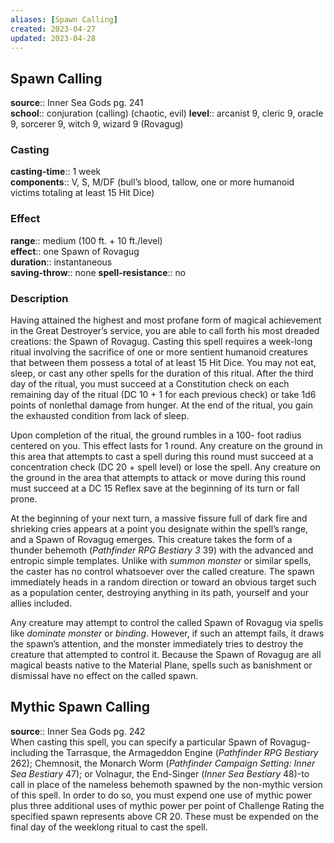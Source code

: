 ```yaml
---
aliases: [Spawn Calling]
created: 2023-04-27
updated: 2023-04-28
---
```


## Spawn Calling

**source**:: Inner Sea Gods pg. 241  
**school**:: conjuration (calling) (chaotic, evil)
**level**:: arcanist 9, cleric 9, oracle 9, sorcerer 9, witch 9, wizard 9 (Rovagug)

### Casting

**casting-time**:: 1 week  
**components**:: V, S, M/DF (bull’s blood, tallow, one or more humanoid victims totaling at least 15 Hit Dice)

### Effect

**range**:: medium (100 ft. + 10 ft./level)  
**effect**:: one Spawn of Rovagug  
**duration**:: instantaneous  
**saving-throw**:: none
**spell-resistance**:: no

### Description

Having attained the highest and most profane form of magical achievement in the Great Destroyer’s service, you are able to call forth his most dreaded creations: the Spawn of Rovagug. Casting this spell requires a week-long ritual involving the sacrifice of one or more sentient humanoid creatures that between them possess a total of at least 15 Hit Dice. You may not eat, sleep, or cast any other spells for the duration of this ritual. After the third day of the ritual, you must succeed at a Constitution check on each remaining day of the ritual (DC 10 + 1 for each previous check) or take 1d6 points of nonlethal damage from hunger. At the end of the ritual, you gain the exhausted condition from lack of sleep.  
  
Upon completion of the ritual, the ground rumbles in a 100- foot radius centered on you. This effect lasts for 1 round. Any creature on the ground in this area that attempts to cast a spell during this round must succeed at a concentration check (DC 20 + spell level) or lose the spell. Any creature on the ground in the area that attempts to attack or move during this round must succeed at a DC 15 Reflex save at the beginning of its turn or fall prone.  
  
At the beginning of your next turn, a massive fissure full of dark fire and shrieking cries appears at a point you designate within the spell’s range, and a Spawn of Rovagug emerges. This creature takes the form of a thunder behemoth (*Pathfinder RPG Bestiary 3* 39) with the advanced and entropic simple templates. Unlike with *summon monster* or similar spells, the caster has no control whatsoever over the called creature. The spawn immediately heads in a random direction or toward an obvious target such as a population center, destroying anything in its path, yourself and your allies included.  
  
Any creature may attempt to control the called Spawn of Rovagug via spells like *dominate monster* or *binding*. However, if such an attempt fails, it draws the spawn’s attention, and the monster immediately tries to destroy the creature that attempted to control it. Because the Spawn of Rovagug are all magical beasts native to the Material Plane, spells such as banishment or dismissal have no effect on the called spawn.

## Mythic Spawn Calling

**source**:: Inner Sea Gods pg. 242  
When casting this spell, you can specify a particular Spawn of Rovagug- including the Tarrasque, the Armageddon Engine (*Pathfinder RPG Bestiary* 262); Chemnosit, the Monarch Worm (*Pathfinder Campaign Setting: Inner Sea Bestiary* 47); or Volnagur, the End-Singer (*Inner Sea Bestiary* 48)-to call in place of the nameless behemoth spawned by the non-mythic version of this spell. In order to do so, you must expend one use of mythic power plus three additional uses of mythic power per point of Challenge Rating the specified spawn represents above CR 20. These must be expended on the final day of the weeklong ritual to cast the spell.
